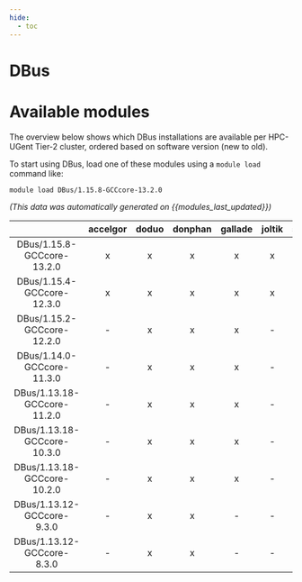 ```yaml
---
hide:
  - toc
---
```


DBus
====

# Available modules


The overview below shows which DBus installations are available per HPC-UGent Tier-2 cluster, ordered based on software version (new to old).

To start using DBus, load one of these modules using a `module load` command like:

```shell
module load DBus/1.15.8-GCCcore-13.2.0
```

*(This data was automatically generated on {{modules_last_updated}})*  

| |accelgor|doduo|donphan|gallade|joltik|shinx|skitty|
| :---: | :---: | :---: | :---: | :---: | :---: | :---: | :---: |
|DBus/1.15.8-GCCcore-13.2.0|x|x|x|x|x|x|x|
|DBus/1.15.4-GCCcore-12.3.0|x|x|x|x|x|x|x|
|DBus/1.15.2-GCCcore-12.2.0|-|x|x|x|-|-|-|
|DBus/1.14.0-GCCcore-11.3.0|-|x|x|x|-|-|-|
|DBus/1.13.18-GCCcore-11.2.0|-|x|x|x|-|-|-|
|DBus/1.13.18-GCCcore-10.3.0|-|x|x|x|-|-|-|
|DBus/1.13.18-GCCcore-10.2.0|-|x|x|x|-|-|-|
|DBus/1.13.12-GCCcore-9.3.0|-|x|x|-|-|-|-|
|DBus/1.13.12-GCCcore-8.3.0|-|x|x|-|-|-|-|
